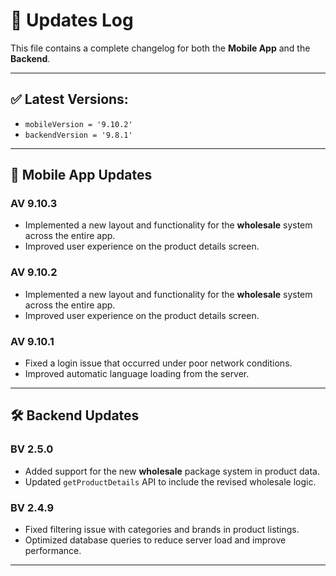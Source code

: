 # 🔄 Updates Log

This file contains a complete changelog for both the **Mobile App** and the **Backend**.

---

## ✅ Latest Versions:
- `mobileVersion = '9.10.2'`
- `backendVersion = '9.8.1'` <!-- Replace with your current backend version -->

---

## 📱 Mobile App Updates

### AV 9.10.3
- Implemented a new layout and functionality for the **wholesale** system across the entire app.
- Improved user experience on the product details screen.
### AV 9.10.2
- Implemented a new layout and functionality for the **wholesale** system across the entire app.
- Improved user experience on the product details screen.

### AV 9.10.1
- Fixed a login issue that occurred under poor network conditions.
- Improved automatic language loading from the server.

---

## 🛠 Backend Updates

### BV 2.5.0
- Added support for the new **wholesale** package system in product data.
- Updated `getProductDetails` API to include the revised wholesale logic.

### BV 2.4.9
- Fixed filtering issue with categories and brands in product listings.
- Optimized database queries to reduce server load and improve performance.

---
